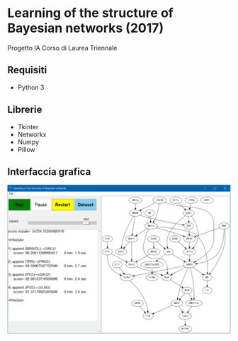# Learning of the structure of Bayesian networks (2017)
Progetto IA Corso di Laurea Triennale

## Requisiti

- Python 3

## Librerie

- Tkinter
- Networkx
- Numpy
- Pillow

## Interfaccia grafica

![Screenshot](./gui.PNG)
